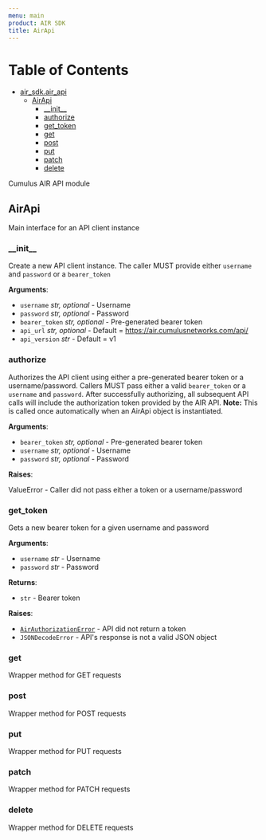 ```yaml
---
menu: main
product: AIR SDK
title: AirApi
---
```


# Table of Contents

* [air\_sdk.air\_api](#air_sdk.air_api)
  * [AirApi](#air_sdk.air_api.AirApi)
    * [\_\_init\_\_](#air_sdk.air_api.AirApi.__init__)
    * [authorize](#air_sdk.air_api.AirApi.authorize)
    * [get\_token](#air_sdk.air_api.AirApi.get_token)
    * [get](#air_sdk.air_api.AirApi.get)
    * [post](#air_sdk.air_api.AirApi.post)
    * [put](#air_sdk.air_api.AirApi.put)
    * [patch](#air_sdk.air_api.AirApi.patch)
    * [delete](#air_sdk.air_api.AirApi.delete)

Cumulus AIR API module

<a name="air_sdk.air_api.AirApi"></a>
## AirApi

Main interface for an API client instance

<a name="air_sdk.air_api.AirApi.__init__"></a>
### \_\_init\_\_

Create a new API client instance. The caller MUST provide either `username` and `password`
or a `bearer_token`

**Arguments**:

- `username` _str, optional_ - Username
- `password` _str, optional_ - Password
- `bearer_token` _str, optional_ - Pre-generated bearer token
- `api_url` _str, optional_ - Default = https://air.cumulusnetworks.com/api/
- `api_version` _str_ - Default = v1

<a name="air_sdk.air_api.AirApi.authorize"></a>
### authorize

Authorizes the API client using either a pre-generated bearer token or a username/password.
Callers MUST pass either a valid `bearer_token` or a `username` and `password`.
After successfully authorizing, all subsequent API calls will include the
authorization token provided by the AIR API. **Note:** This is called once automatically
when an AirApi object is instantiated.

**Arguments**:

- `bearer_token` _str, optional_ - Pre-generated bearer token
- `username` _str, optional_ - Username
- `password` _str, optional_ - Password
  

**Raises**:

  ValueError - Caller did not pass either a token or a username/password

<a name="air_sdk.air_api.AirApi.get_token"></a>
### get\_token

Gets a new bearer token for a given username and password

**Arguments**:

- `username` _str_ - Username
- `password` _str_ - Password
  

**Returns**:

- `str` - Bearer token
  

**Raises**:

  - [`AirAuthorizationError`](/docs/exceptions) - API did not return a token
  - `JSONDecodeError` - API's response is not a valid JSON object

<a name="air_sdk.air_api.AirApi.get"></a>
### get

Wrapper method for GET requests

<a name="air_sdk.air_api.AirApi.post"></a>
### post

Wrapper method for POST requests

<a name="air_sdk.air_api.AirApi.put"></a>
### put

Wrapper method for PUT requests

<a name="air_sdk.air_api.AirApi.patch"></a>
### patch

Wrapper method for PATCH requests

<a name="air_sdk.air_api.AirApi.delete"></a>
### delete

Wrapper method for DELETE requests

